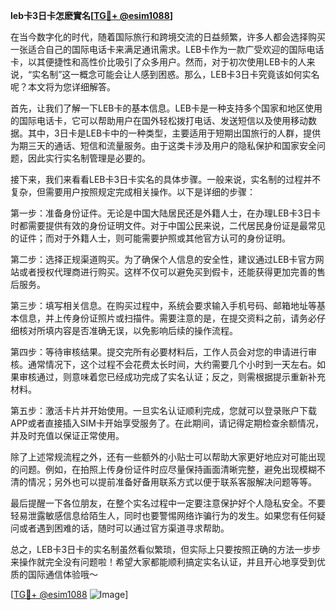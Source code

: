 **leb卡3日卡怎麽實名[[TG💪+ @esim1088](https://t.me/s/esim1088)]**

在当今数字化的时代，随着国际旅行和跨境交流的日益频繁，许多人都会选择购买一张适合自己的国际电话卡来满足通讯需求。LEB卡作为一款广受欢迎的国际电话卡，以其便捷性和高性价比吸引了众多用户。然而，对于初次使用LEB卡的人来说，“实名制”这一概念可能会让人感到困惑。那么，LEB卡3日卡究竟该如何实名呢？本文将为您详细解答。

首先，让我们了解一下LEB卡的基本信息。LEB卡是一种支持多个国家和地区使用的国际电话卡，它可以帮助用户在国外轻松拨打电话、发送短信以及使用移动数据。其中，3日卡是LEB卡中的一种类型，主要适用于短期出国旅行的人群，提供为期三天的通话、短信和流量服务。由于这类卡涉及用户的隐私保护和国家安全问题，因此实行实名制管理是必要的。

接下来，我们来看看LEB卡3日卡实名的具体步骤。一般来说，实名制的过程并不复杂，但需要用户按照规定完成相关操作。以下是详细的步骤：

第一步：准备身份证件。无论是中国大陆居民还是外籍人士，在办理LEB卡3日卡时都需要提供有效的身份证明文件。对于中国公民来说，二代居民身份证是最常见的证件；而对于外籍人士，则可能需要护照或其他官方认可的身份证明。

第二步：选择正规渠道购买。为了确保个人信息的安全性，建议通过LEB卡官方网站或者授权代理商进行购买。这样不仅可以避免买到假卡，还能获得更加完善的售后服务。

第三步：填写相关信息。在购买过程中，系统会要求输入手机号码、邮箱地址等基本信息，并上传身份证照片或扫描件。需要注意的是，在提交资料之前，请务必仔细核对所填内容是否准确无误，以免影响后续的操作流程。

第四步：等待审核结果。提交完所有必要材料后，工作人员会对您的申请进行审核。通常情况下，这个过程不会花费太长时间，大约需要几个小时到一天左右。如果审核通过，则意味着您已经成功完成了实名认证；反之，则需根据提示重新补充材料。

第五步：激活卡片并开始使用。一旦实名认证顺利完成，您就可以登录账户下载APP或者直接插入SIM卡开始享受服务了。在此期间，请记得定期检查余额情况，并及时充值以保证正常使用。

除了上述常规流程之外，还有一些额外的小贴士可以帮助大家更好地应对可能出现的问题。例如，在拍照上传身份证件时应尽量保持画面清晰完整，避免出现模糊不清的情况；另外也可以提前准备好备用联系方式以便于联系客服解决问题等等。

最后提醒一下各位朋友，在整个实名过程中一定要注意保护好个人隐私安全。不要轻易泄露敏感信息给陌生人，同时也要警惕网络诈骗行为的发生。如果您有任何疑问或者遇到困难的话，随时可以通过官方渠道寻求帮助。

总之，LEB卡3日卡的实名制虽然看似繁琐，但实际上只要按照正确的方法一步步来操作就完全没有问题啦！希望大家都能顺利搞定实名认证，并且开心地享受到优质的国际通信体验哦～

[[TG💪+ @esim1088](https://t.me/s/esim1088) ![Image](https://i.postimg.cc/4NQfJmqS/Snipaste-2025-05-13-00-14-12.png)]